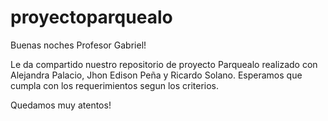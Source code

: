# proyectoparquealo
Buenas noches Profesor Gabriel!

Le da compartido nuestro repositorio de proyecto Parquealo realizado con Alejandra Palacio, Jhon Edison Peña y Ricardo Solano.
Esperamos que cumpla con los requerimientos segun los criterios.

Quedamos muy atentos!
